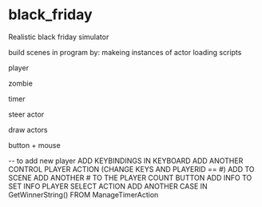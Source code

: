 # black_friday
Realistic black friday simulator


build scenes in program
    by:
        makeing instances of actor
        loading scripts


player

zombie

timer

steer actor

draw actors

button + mouse

-- to add new player
ADD KEYBINDINGS IN KEYBOARD
ADD ANOTHER CONTROL PLAYER ACTION (CHANGE KEYS AND PLAYERID == #)
    ADD TO SCENE
ADD ANOTHER # TO THE PLAYER COUNT BUTTON 
ADD INFO TO SET INFO PLAYER SELECT ACTION
ADD ANOTHER CASE IN GetWinnerString() FROM ManageTimerAction
